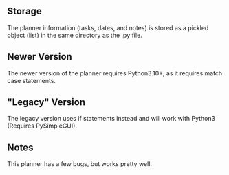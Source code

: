 ## Storage

The planner information (tasks, dates, and notes) is stored as a pickled object (list) in the same directory as the .py file.

## Newer Version

The newer version of the planner requires Python3.10+, as it requires match case statements.

## "Legacy" Version

The legacy version uses if statements instead and will work with Python3 (Requires PySimpleGUI).

## Notes

This planner has a few bugs, but works pretty well.
